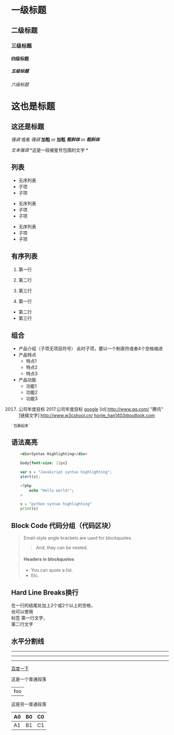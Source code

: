 #  一级标题
##  二级标题
###  三级标题
####  四级标题
#####  五级标题
######  六级标题


这也是标题
===
这还是标题
---
*强调* 或者 _强调_
**加粗** or __加粗__
***粗斜体***
or ___粗斜体___

*文本强调*
\*这是一段被星号包围的文字 \*

## 列表
* 无序列表
* 子项
* 子项

+ 无序列表
+ 子项
+ 子项

- 无序列表
- 子项
- 子项

## 有序列表
1. 第一行
2. 第二行
3. 第三行

1. 第一行
- 第二行
- 第三行

##  组合
* 产品介绍（子项无项目符号）
	此时子项，要以一个制表符或者4个空格缩进
* 产品特点
	- 特点1
	- 特点2
	- 特点3
* 产品功能
	- 功能1
	- 功能2
	- 功能3
2017. 公司年度目标
2017\.公司年度目标
[google](www.google.com)
[id]:http://www.qq.com/ "腾讯"
[链接文字]:http://www.w3cshool.cn/
<honle_han1403@outlook.com>

`` `包裹起来` ``
##  语法高亮
```html
	<div>Syntax Highlighting</div>
```
```css
	body{font-size: 12px}
```
```javascript
	var s = "JavaScript syntax highlighting";
	alert(s);
```
```php
	<?php
		echo "Hello world!";
	>
```
```python
	s = "python syntax highlighting"
	print(s)
```
##  Block Code 代码分组（代码区块）
> Email-style angle brackets
> are used for blockquotes.
> > And, they can be nested.
> #### Headers in blockquotes
> * You can quote a list.
> * Etc. 

##  Hard Line Breaks换行
在一行的结尾处加上2个或2个以上的空格，  
也可以使用</br>标签
第一行文字，  
第二行文字  
##  水平分割线
***
* * *
- - -
<a href="http://www.baidu.com">百度一下</a>

这是一个普通段落
	<table>
		<tr>
			<td>foo</td>
		</tr>
	</table>

这是另一普通段落

| A0 | B0 | C0 |
|---|---|---|
| A1 | B1 | C1 |


